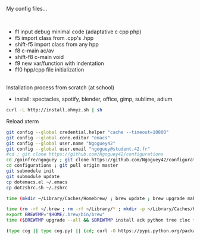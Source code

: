 My config files...

<BR>

* f1 input debug minimal code (adaptative c cpp php)
* f5 import class from .cpp's .hpp
* shift-f5 import class from any hpp
* f8 c-main ac/av
* shift-f8 c-main void
* f9 new var/function with indentation
* f10 hpp/cpp file initialization

<BR>
Installation process from scratch (at school)

- install: spectacles, spotify, blender, office, gimp, sublime, adium

```sh
curl -L http://install.ohmyz.sh | sh
```
Reload xterm
```sh
git config --global credential.helper "cache --timeout=10800"
git config --global core.editor "emacs"
git config --global user.name "Ngoguey42"
git config --global user.email "ngoguey@student.42.fr"
#cd ; git clone https://github.com/Ngoguey42/configurations
cd /goinfre/ngoguey ; git clone https://github.com/Ngoguey42/configurations
cd configurations ; git pull origin master
git submodule init
git submodule update
cp dotemacs.el ~/.emacs
cp dotzshrc.sh ~/.zshrc

time (mkdir ~/Library/Caches/Homebrew/ ; brew update ; brew upgrade makemake)

time (rm -rf ~/.brew ; rm -rf ~/Library/* ; mkdir -p ~/Library/Caches/Homebrew/ ; /usr/local/bin/brew update ; rm -rf ~/Library/*)
export BREWTMP="$HOME/.brew/bin/brew"
time ($BREWTMP upgrade --all && $BREWTMP install ack python tree cloc freetype emacs tig julow/tap/makemake rlwrap homebrew/versions/glfw3 && $BREWTMP install ocaml --HEAD && $BREWTMP update && $BREWTMP upgrade --all)

(type cog || type cog.py) || (cd; curl -O https://pypi.python.org/packages/source/c/cogapp/cogapp-2.4.tar.gz && tar -zxvf cogapp-2.4.tar.gz && cd cogapp-2.4 && python setup.py install && cd && rm -rf cogapp-2.4 cogapp-2.4.tar.gz)

```
